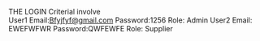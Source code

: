 THE LOGIN Criterial involve  
User1
Email:Bfyjfyf@gmail.com   Password:1256  Role: Admin
User2
Email: EWEFWFWR   Password:QWFEWFE   Role: Supplier
